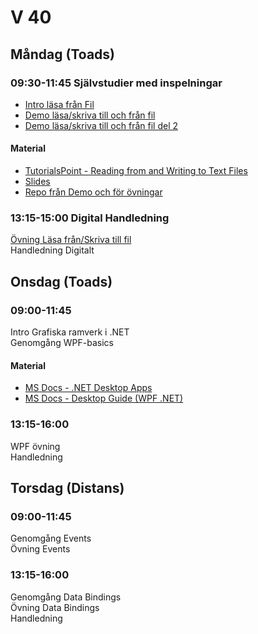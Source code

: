 # V 40
## Måndag (Toads)
### 09:30-11:45 Självstudier med inspelningar
* [Intro läsa från Fil](https://ithogskolan-my.sharepoint.com/:v:/g/personal/niklas_hjelm_iths_se/EdUzskCCnpdJkytb7U2N0JkBdULFcNskv0OAGIcryVyWmg?e=TU6m3G) 
* [Demo läsa/skriva till och från fil](https://ithogskolan-my.sharepoint.com/:v:/g/personal/niklas_hjelm_iths_se/Ed8J3sKXmwtDrpFzxDuqZFkB05NKa5qYzyQZiR3W3EPAzg?e=I2KpLe)
* [Demo läsa/skriva till och från fil del 2](https://ithogskolan-my.sharepoint.com/:v:/g/personal/niklas_hjelm_iths_se/EfvBdX_17f1OsxCxuZceHf4BILRjuC-dWpP7pSh-_-vufA?e=1dLqYI)

#### Material
* [TutorialsPoint - Reading from and Writing to Text Files](https://www.tutorialspoint.com/csharp/csharp_text_files.htm)
* [Slides](./Slides/L%C3%A4saSkrivaFil.pdf)
* [Repo från Demo och för övningar](https://github.com/niklas-hjelm/ReadWriteFileDemo)
### 13:15-15:00 Digital Handledning
[Övning Läsa från/Skriva till fil](./ReadWrite%C3%96vning.md)</br>
Handledning Digitalt
## Onsdag (Toads)
### 09:00-11:45
Intro Grafiska ramverk i .NET</br>
Genomgång WPF-basics
#### Material
* [MS Docs - .NET Desktop Apps](https://dotnet.microsoft.com/en-us/apps/desktop)
* [MS Docs - Desktop Guide (WPF .NET)](https://learn.microsoft.com/sv-se/dotnet/desktop/wpf/overview/?view=netdesktop-6.0)
### 13:15-16:00
WPF övning<br>
Handledning
## Torsdag (Distans)
### 09:00-11:45 
Genomgång Events</br>
Övning Events
### 13:15-16:00
Genomgång Data Bindings</br>
Övning Data Bindings<br>
Handledning
